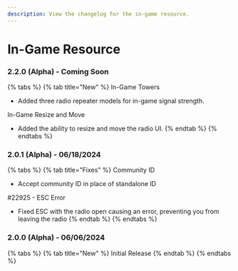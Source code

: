 ```yaml
---
description: View the changelog for the in-game resource.
---
```


# In-Game Resource

### 2.2.0 (Alpha) - Coming Soon

{% tabs %}
{% tab title="New" %}
In-Game Towers

* Added three radio repeater models for in-game signal strength.

In-Game Resize and Move

* Added the ability to resize and move the radio UI.
{% endtab %}
{% endtabs %}

### 2.0.1 (Alpha) - 06/18/2024

{% tabs %}
{% tab title="Fixes" %}
Community ID

* Accept community ID in place of standalone ID

\#22925 - ESC Error

* Fixed ESC with the radio open causing an error, preventing you from leaving the radio
{% endtab %}
{% endtabs %}

### 2.0.0 (Alpha) - 06/06/2024

{% tabs %}
{% tab title="New" %}
Initial Release
{% endtab %}
{% endtabs %}
